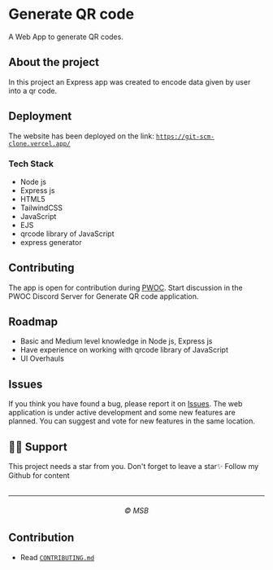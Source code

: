 # Generate QR code

A Web App to generate QR codes.

## About the project

In this project an Express app was created to encode data given by user into a qr code.

## Deployment

The website has been deployed on the link: [`https://git-scm-clone.vercel.app/`](https://generateqrcode-msb.vercel.app/)

### Tech Stack

- Node js
- Express js
- HTML5
- TailwindCSS
- JavaScript
- EJS
- qrcode library of JavaScript
- express generator

## Contributing

The app is open for contribution during [PWOC](https://pwoc.vercel.app/). Start discussion in the PWOC Discord Server for Generate QR code application.

## Roadmap

- Basic and Medium level knowledge in Node js, Express js
- Have experience on working with qrcode library of JavaScript
- UI Overhauls

## Issues

If you think you have found a bug, please report it on [Issues](https://github.com/MSB-s-Projects/Generate-QR-code/issues). The web application is under active development and some new features are planned. You can suggest and vote for new features in the same location.

## 🙏🏽 Support

This project needs a star️ from you. Don't forget to leave a star✨
Follow my Github for content
<br>
<br>

<hr>
<h6 align="center">© MSB
<br>

## Contribution

- Read [`CONTRIBUTING.md`](./docs/CONTRIBUTING.md)
